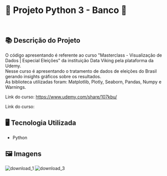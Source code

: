 # 🐍 Projeto Python 3 - Banco 🚀
<br>

## 📚 Descrição do Projeto
O código apresentando é referente ao curso "Masterclass - Visualização de Dados | Especial Eleições" da instituição Data Viking pela plataforma da Udemy.
<br>Nesse curso é apresentando o tratamento de dados de eleições do Brasil gerando insights gráficos sobre os resultados.
<br>As biblioteca utilizadas foram: Matplotlib, Plotly, Seaborn, Pandas, Numpy e Warnings.

Link do curso: https://www.udemy.com/share/107kbu/

Link do curso: 


## 🖥️ Tecnologia Utilizada
- Python

## 🖼️ Imagens
![download_1](https://github.com/VitorSouza01/Masterclass-Visualizacao_de_Dados_Especial_Eleicoes/assets/104541182/72bb3bcf-cd3f-4a73-8312-d28e1eed5397)
![download_3](https://github.com/VitorSouza01/Masterclass-Visualizacao_de_Dados_Especial_Eleicoes/assets/104541182/fced6dcd-9699-4eb7-aead-e480a70ee9a3)
